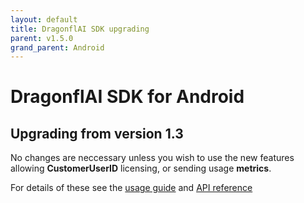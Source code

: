 ```yaml
---
layout: default
title: DragonflAI SDK upgrading
parent: v1.5.0
grand_parent: Android
---
```

# DragonflAI SDK for Android

## Upgrading from version 1.3

No changes are neccessary unless you wish to use the new features allowing **CustomerUserID** licensing, or sending usage **metrics**.

For details of these see the [usage guide](usage-android) and [API reference](../1.5/api-reference/sdk/co.dragonflai.sdk/-dragonfl-a-i-core/index.html)
